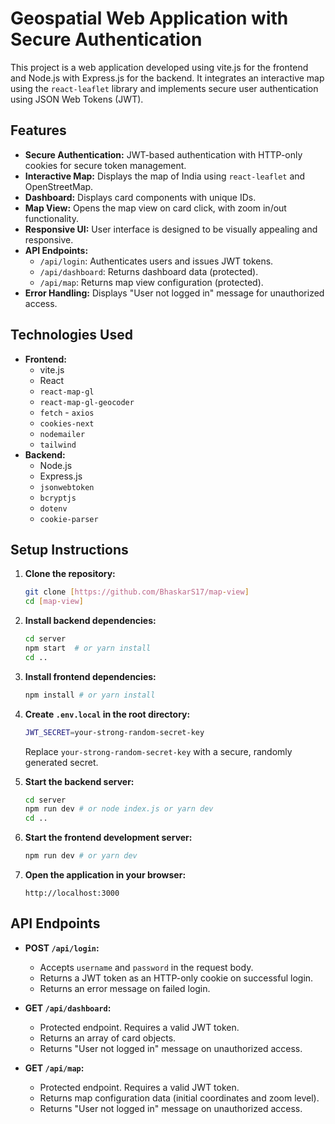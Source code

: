 # Geospatial Web Application with Secure Authentication

This project is a web application developed using vite.js for the frontend and Node.js with Express.js for the backend. It integrates an interactive map using the `react-leaflet` library  and implements secure user authentication using JSON Web Tokens (JWT).


## Features

-   **Secure Authentication:** JWT-based authentication with HTTP-only cookies for secure token management.
-   **Interactive Map:** Displays the map of India using `react-leaflet` and OpenStreetMap.
-   **Dashboard:** Displays card components with unique IDs.
-   **Map View:** Opens the map view on card click, with zoom in/out functionality.
-   **Responsive UI:** User interface is designed to be visually appealing and responsive.
-   **API Endpoints:**
    -   `/api/login`: Authenticates users and issues JWT tokens.
    -   `/api/dashboard`: Returns dashboard data (protected).
    -   `/api/map`: Returns map view configuration (protected).
-   **Error Handling:** Displays "User not logged in" message for unauthorized access.

## Technologies Used

-   **Frontend:**
    -   vite.js
    -   React
    -   `react-map-gl`
    -   `react-map-gl-geocoder`
    -   `fetch` - `axios`
    -   `cookies-next`
    -   `nodemailer`
    -   `tailwind`
-   **Backend:**
    -   Node.js
    -   Express.js
    -   `jsonwebtoken`
    -   `bcryptjs`
    -   `dotenv`
    -   `cookie-parser`

## Setup Instructions

1.  **Clone the repository:**

    ```bash
    git clone [https://github.com/BhaskarS17/map-view]
    cd [map-view]
    ```

2.  **Install backend dependencies:**

    ```bash
    cd server
    npm start  # or yarn install
    cd ..
    ```

3.  **Install frontend dependencies:**

    ```bash
    npm install # or yarn install
    ```

4.  **Create `.env.local` in the root directory:**

    ```bash
    JWT_SECRET=your-strong-random-secret-key
    ```

    Replace `your-strong-random-secret-key` with a secure, randomly generated secret.

5.  **Start the backend server:**

    ```bash
    cd server
    npm run dev # or node index.js or yarn dev
    cd ..
    ```

6.  **Start the frontend development server:**

    ```bash
    npm run dev # or yarn dev
    ```

7.  **Open the application in your browser:**

    ```
    http://localhost:3000
    ```

## API Endpoints

-   **POST `/api/login`:**
    -   Accepts `username` and `password` in the request body.
    -   Returns a JWT token as an HTTP-only cookie on successful login.
    -   Returns an error message on failed login.

-   **GET `/api/dashboard`:**
    -   Protected endpoint. Requires a valid JWT token.
    -   Returns an array of card objects.
    -   Returns "User not logged in" message on unauthorized access.

-   **GET `/api/map`:**
    -   Protected endpoint. Requires a valid JWT token.
    -   Returns map configuration data (initial coordinates and zoom level).
    -   Returns "User not logged in" message on unauthorized access.


